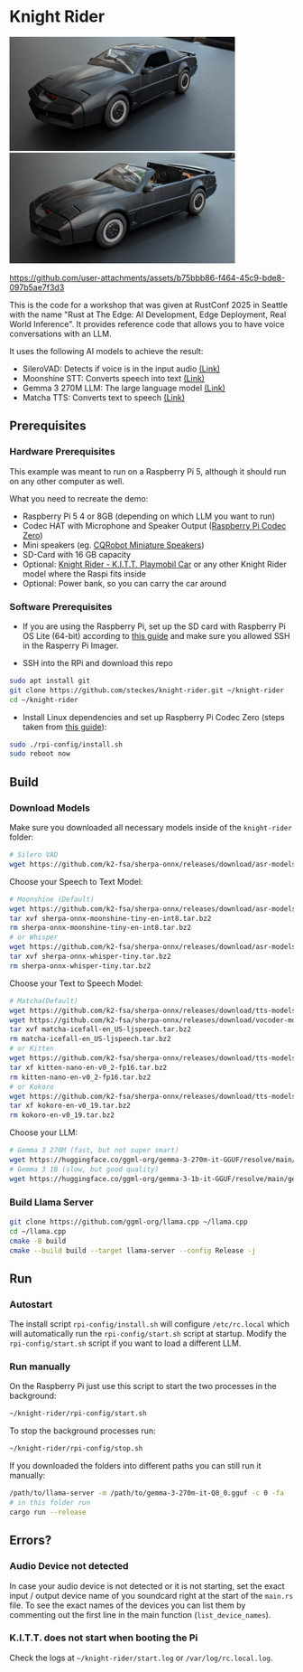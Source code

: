 # Knight Rider

<img src="img/pic1.jpg" alt="Knight Rider Demo" width="400"> <img src="img/pic2.jpg" alt="Raspberry Pi Setup" width="400">

https://github.com/user-attachments/assets/b75bbb86-f464-45c9-bde8-097b5ae7f3d3

This is the code for a workshop that was given at RustConf 2025 in Seattle with the name "Rust at The Edge: AI Development, Edge Deployment, Real World Inference".
It provides reference code that allows you to have voice conversations with an LLM.

It uses the following AI models to achieve the result:

- SileroVAD: Detects if voice is in the input audio [(Link)](https://github.com/Sahl-AI/silero-vad)
- Moonshine STT: Converts speech into text [(Link)](https://github.com/moonshine-ai/moonshine)
- Gemma 3 270M LLM: The large language model [(Link)](https://huggingface.co/google/gemma-3-270m)
- Matcha TTS: Converts text to speech [(Link)](https://github.com/ulutsoftlls/matchaTTS)

## Prerequisites

### Hardware Prerequisites

This example was meant to run on a Raspberry Pi 5, although it should run on any other computer as well.

What you need to recreate the demo:

- Raspberry Pi 5 4 or 8GB (depending on which LLM you want to run)
- Codec HAT with Microphone and Speaker Output ([Raspberry Pi Codec Zero](https://www.raspberrypi.com/products/codec-zero/))
- Mini speakers (eg. [CQRobot Miniature Speakers](https://www.cqrobot.com/index.php?route=product/product&product_id=1465))
- SD-Card with 16 GB capacity
- Optional: [Knight Rider - K.I.T.T. Playmobil Car](https://www.playmobil.com/knight-rider---k.i.t.t./70924.html) or any other Knight Rider model where the Raspi fits inside
- Optional: Power bank, so you can carry the car around

### Software Prerequisites

- If you are using the Raspberry Pi, set up the SD card with Raspberry Pi OS Lite (64-bit) according to [this guide](https://www.raspberrypi.com/documentation/computers/getting-started.html) and make sure you allowed SSH in the Rasperry Pi Imager.

- SSH into the RPi and download this repo

```sh
sudo apt install git
git clone https://github.com/steckes/knight-rider.git ~/knight-rider
cd ~/knight-rider
```

- Install Linux dependencies and set up Raspberry Pi Codec Zero (steps taken from [this guide](https://www.raspberrypi.com/documentation/accessories/audio.html#configuration)):

```sh
sudo ./rpi-config/install.sh
sudo reboot now
```

## Build

### Download Models

Make sure you downloaded all necessary models inside of the `knight-rider` folder:

```sh
# Silero VAD
wget https://github.com/k2-fsa/sherpa-onnx/releases/download/asr-models/silero_vad.onnx
```

Choose your Speech to Text Model:

```sh
# Moonshine (Default)
wget https://github.com/k2-fsa/sherpa-onnx/releases/download/asr-models/sherpa-onnx-moonshine-tiny-en-int8.tar.bz2
tar xvf sherpa-onnx-moonshine-tiny-en-int8.tar.bz2
rm sherpa-onnx-moonshine-tiny-en-int8.tar.bz2
# or Whisper
wget https://github.com/k2-fsa/sherpa-onnx/releases/download/asr-models/sherpa-onnx-whisper-tiny.tar.bz2
tar xvf sherpa-onnx-whisper-tiny.tar.bz2
rm sherpa-onnx-whisper-tiny.tar.bz2
```

Choose your Text to Speech Model:

```sh
# Matcha(Default)
wget https://github.com/k2-fsa/sherpa-onnx/releases/download/tts-models/matcha-icefall-en_US-ljspeech.tar.bz2
wget https://github.com/k2-fsa/sherpa-onnx/releases/download/vocoder-models/hifigan_v2.onnx
tar xvf matcha-icefall-en_US-ljspeech.tar.bz2
rm matcha-icefall-en_US-ljspeech.tar.bz2
# or Kitten
wget https://github.com/k2-fsa/sherpa-onnx/releases/download/tts-models/kitten-nano-en-v0_2-fp16.tar.bz2
tar xf kitten-nano-en-v0_2-fp16.tar.bz2
rm kitten-nano-en-v0_2-fp16.tar.bz2
# or Kokoro
wget https://github.com/k2-fsa/sherpa-onnx/releases/download/tts-models/kokoro-en-v0_19.tar.bz2
tar xf kokoro-en-v0_19.tar.bz2
rm kokoro-en-v0_19.tar.bz2
```

Choose your LLM:

```sh
# Gemma 3 270M (fast, but not super smart)
wget https://huggingface.co/ggml-org/gemma-3-270m-it-GGUF/resolve/main/gemma-3-270m-it-Q8_0.gguf
# Gemma 3 1B (slow, but good quality)
wget https://huggingface.co/ggml-org/gemma-3-1b-it-GGUF/resolve/main/gemma-3-1b-it-Q4_K_M.gguf
```

### Build Llama Server

```sh
git clone https://github.com/ggml-org/llama.cpp ~/llama.cpp
cd ~/llama.cpp
cmake -B build
cmake --build build --target llama-server --config Release -j
```

## Run

### Autostart

The install script `rpi-config/install.sh` will configure `/etc/rc.local` which will automatically run the `rpi-config/start.sh` script at startup.
Modify the `rpi-config/start.sh` script if you want to load a different LLM.

### Run manually

On the Raspberry Pi just use this script to start the two processes in the background:

```sh
~/knight-rider/rpi-config/start.sh
```

To stop the background processes run:

```sh
~/knight-rider/rpi-config/stop.sh
```

If you downloaded the folders into different paths you can still run it manually:

```sh
/path/to/llama-server -m /path/to/gemma-3-270m-it-Q8_0.gguf -c 0 -fa
# in this folder run
cargo run --release
```

## Errors?

### Audio Device not detected

In case your audio device is not detected or it is not starting, set the exact input / output device name of you soundcard right at the start of the `main.rs` file.
To see the exact names of the devices you can list them by commenting out the first line in the main function (`list_device_names`).

### K.I.T.T. does not start when booting the Pi

Check the logs at `~/knight-rider/start.log` or `/var/log/rc.local.log`.
